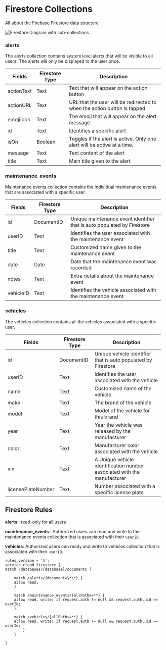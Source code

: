 # Firestore Collections

All about the Firebase Firestore data structure

![Firestore Diagram with sub-collections](FirestoreDiagram.png)

### alerts

The alerts collection contains system level alerts that will be visible to all users. The alerts
will only be displayed to the user once.

| Fields     | Firestore Type | Description |
| ---------- | -------------- | ----------- |
| actionText | Text           | Text that will appear on the action button
| actionURL  | Text           | URL that the user will be redirected to when the action button is tapped
| emojiIcon  | Text           | The emoji that will appear on the alert message
| id         | Text           | Identifies a specific alert
| isOn       | Boolean        | Toggles if the alert is active. Only one alert will be active at a time.
| message    | Text           | Text content of the alert
| title      | Text           | Main title given to the alert

### maintenance_events

Maintenance events collection contains the individual maintenance events that are associated
with a specific user.

| Fields    | Firestore Type | Description |
| --------- | -------------- | ----------- |
| id        | DocumentID     | Unique maintenance event identifier that is auto populated by Firestore
| userID    | Text           | Identifies the user associated with the maintenance event
| title     | Text           | Customized name given to the maintenance event
| date      | Date           | Date that the maintenance event was recorded
| notes     | Text           | Extra details about the maintenance event
| vehicleID | Text           | Identifies the vehicle associated with the maintenance event

### vehicles

The vehicles collection contains all the vehicles associated with a specific user.

| Fields             | Firestore Type | Description |
| ------------------ | -------------- | ----------- |
| id                 | DocumentID     | Unique vehicle identifier that is auto populated by Firestore
| userID             | Text           | Identifies the user associated with the vehicle
| name               | Text           | Customized name of the vehicle
| make               | Text           | The brand of the vehicle
| model              | Text           | Model of the vehicle for this brand
| year               | Text           | Year the vehicle was released by the manufacturer
| color              | Text           | Manufacturer color associated with the vehicle
| vin                | Text           | A Unique vehicle identification number associated with the manufacturer
| licensePlateNumber | Text           | Number associated with a specific license plate

## Firestore Rules

**alerts** : read-only for all users

**maintenance_events** : Authorized users can read and write to the maintenance events collection that is associated with their `userID`.

**vehicles**: Authorized users can ready and write to vehicles collection that is associated with their `userID`.

```
rules_version = '1';
service cloud.firestore {
match /databases/{database}/documents {

    match /alerts/{document=\*\*} {
    allow read;
    }

    match /maintenance_events/{allPaths=**} {
    allow read, write: if request.auth != null && request.auth.uid == userId;
    }

    match /vehicles/{allPaths=**} {
    allow read, write: if request.auth != null && request.auth.uid == userId;
        }
    }

}
```
